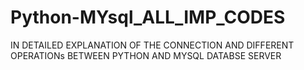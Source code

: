 # Python-MYsql_ALL_IMP_CODES
IN DETAILED EXPLANATION OF THE CONNECTION AND DIFFERENT OPERATIONs BETWEEN PYTHON AND MYSQL DATABSE SERVER
